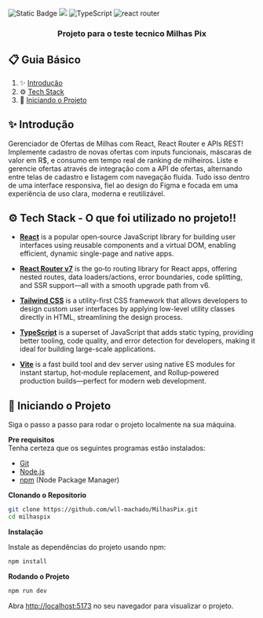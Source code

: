 <div>
    <img alt="Static Badge" src="https://img.shields.io/badge/React-4c84f3?style=for-the-badge&logo=react&logoColor=white">
        <img src="https://img.shields.io/badge/-Tailwind-38B2AC?style=for-the-badge&logo=tailwind-css&logoColor=white" />
        <img src="https://img.shields.io/badge/-TypeScript-black?style=for-the-badge&logoColor=white&logo=typescript&color=3178C6" alt="TypeScript" />
            <img src="https://img.shields.io/badge/reactrouter-CA4245?style=for-the-badge&logo=reactrouter&logoColor=black" alt="react router" />
</div>

<h3 align="center">Projeto para o teste tecnico Milhas Pix</h3>

## 📋 <a name="table">Guia Básico</a>

1. ✨ [Introdução](#introduction)
2. ⚙️ [Tech Stack](#tech-stack)
3. 🤸 [Iniciando o Projeto](#quick-start)


## <a name="introduction">✨ Introdução</a>

Gerenciador de Ofertas de Milhas com React, React Router e APIs REST!
Implemente cadastro de novas ofertas com inputs funcionais, máscaras de valor em R$, e consumo em tempo real de ranking de milheiros. Liste e gerencie ofertas através de integração com a API de ofertas, alternando entre telas de cadastro e listagem com navegação fluida. Tudo isso dentro de uma interface responsiva, fiel ao design do Figma e focada em uma experiência de uso clara, moderna e reutilizável.


## <a name="tech-stack">⚙️ Tech Stack - O que foi utilizado no projeto!!</a>

- **[React](https://react.dev/)** is a popular open‑source JavaScript library for building user interfaces using reusable components and a virtual DOM, enabling efficient, dynamic single-page and native apps.

- **[React Router v7](https://reactrouter.com/)** is the go‑to routing library for React apps, offering nested routes, data loaders/actions, error boundaries, code splitting, and SSR support—all with a smooth upgrade path from v6.
  
- **[Tailwind CSS](https://tailwindcss.com/)** is a utility-first CSS framework that allows developers to design custom user interfaces by applying low-level utility classes directly in HTML, streamlining the design process.

- **[TypeScript](https://www.typescriptlang.org/)** is a superset of JavaScript that adds static typing, providing better tooling, code quality, and error detection for developers, making it ideal for building large-scale applications.

- **[Vite](https://vite.dev/)** is a fast build tool and dev server using native ES modules for instant startup, hot‑module replacement, and Rollup‑powered production builds—perfect for modern web development.


## <a name="quick-start">🤸 Iniciando o Projeto </a>

Siga o passo a passo para rodar o projeto localmente na sua máquina.


**Pre requisitos** 
<br/>
Tenha certeza que os seguintes programas estão instalados:

- [Git](https://git-scm.com/)
- [Node.js](https://nodejs.org/en)
- [npm](https://www.npmjs.com/) (Node Package Manager)

**Clonando o Repositorio**

```bash
git clone https://github.com/wll-machado/MilhasPix.git
cd milhaspix
```

**Instalação**

Instale as dependências do projeto usando npm:

```bash
npm install
```

**Rodando o Projeto**

```bash
npm run dev
```

Abra [http://localhost:5173](http://localhost:5173) no seu navegador para visualizar o projeto.
